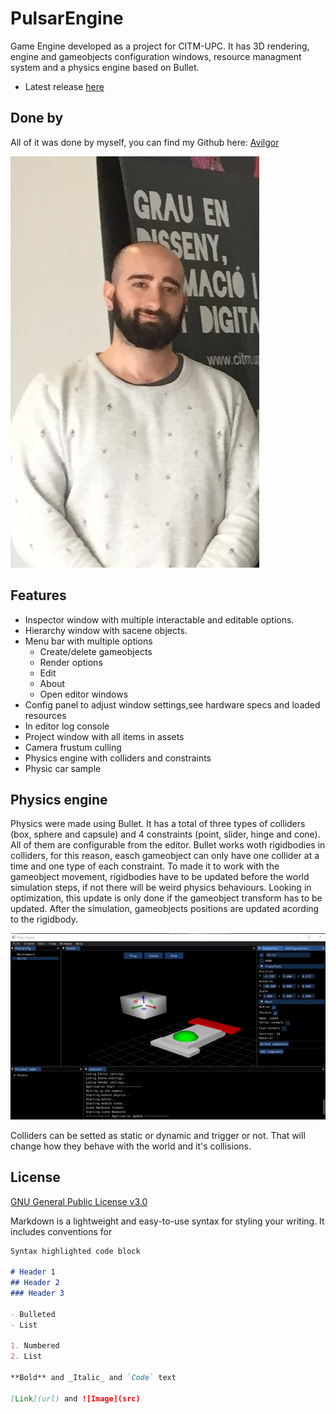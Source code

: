 # PulsarEngine
Game Engine developed as a project for CITM-UPC. It has 3D rendering, engine and gameobjects configuration windows, 
resource managment system and a physics engine based on Bullet. 

* Latest release [here](https://github.com/Avilgor/PulsarEngine/releases)

## Done by

All of it was done by myself, you can find my Github here: [Avilgor](https://github.com/Avilgor)

![](https://github.com/Avilgor/PulsarEngine/blob/master/docs/Foto.jpg)

## Features

* Inspector window with multiple interactable and editable options.
* Hierarchy window with sacene objects.
* Menu bar with multiple options
  * Create/delete gameobjects 
  * Render options
  * Edit
  * About 
  * Open editor windows
* Config panel to adjust window settings,see hardware specs and loaded resources
* In editor log console
* Project window with all items in assets
* Camera frustum culling
* Physics engine with colliders and constraints
* Physic car sample



## Physics engine
Physics were made using Bullet. It has a total of three types of colliders (box, sphere and capsule) and 4 constraints (point, slider, hinge and cone). 
All of them are configurable from the editor. Bullet works woth rigidbodies in colliders, for this reason, easch gameobject can only have one collider at a time and one type of each constraint. To made it to work with the gameobject movement, rigidbodies have to be updated before the world simulation steps, 
if not there will be weird physics behaviours. Looking in optimization, this update is only done if the gameobject transform has to be updated. After the simulation,
gameobjects positions are updated acording to the rigidbody.

![](https://github.com/Avilgor/PulsarEngine/blob/master/docs/PhysicsEditor.gif)

Colliders can be setted as static or dynamic and trigger or not. That will change how they behave with the world and it's collisions.


## License

[GNU General Public License v3.0](https://github.com/Avilgor/PulsarEngine/blob/master/LICENSE)







Markdown is a lightweight and easy-to-use syntax for styling your writing. It includes conventions for

```markdown
Syntax highlighted code block

# Header 1
## Header 2
### Header 3

- Bulleted
- List

1. Numbered
2. List

**Bold** and _Italic_ and `Code` text

[Link](url) and ![Image](src)
```

